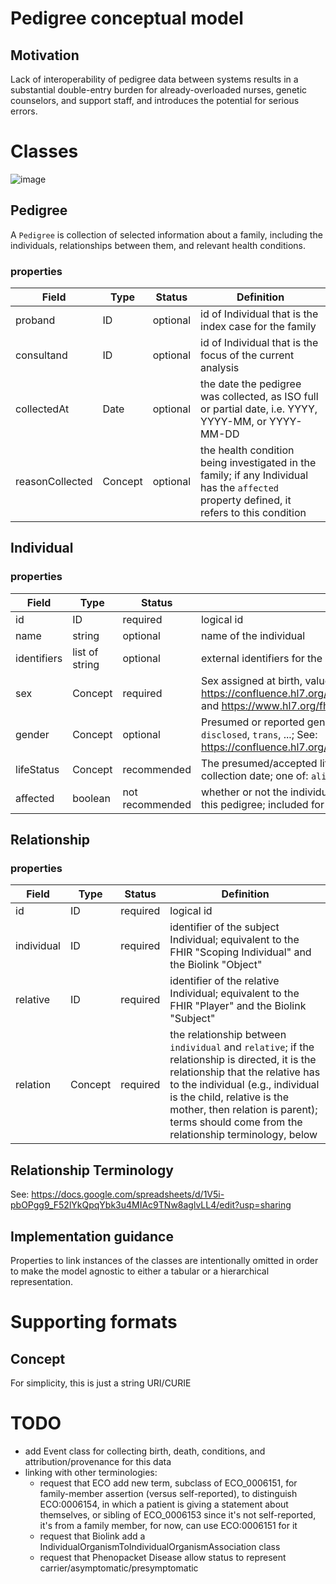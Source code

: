# Pedigree conceptual model

## Motivation

Lack of interoperability of pedigree data between systems results in a substantial double-entry burden for already-overloaded nurses, genetic counselors, and support staff, and introduces the potential for serious errors.

# Classes

![image](https://user-images.githubusercontent.com/4251264/105409205-1c53b200-5bfe-11eb-9d77-ed5630138eaf.png)

## Pedigree

A `Pedigree` is collection of selected information about a family, including the individuals, relationships between them, and relevant health conditions.

### properties

| Field | Type | Status | Definition |
| --- | --- | --- | --- |
| proband | ID | optional | id of Individual that is the index case for the family |
| consultand | ID | optional | id of Individual that is the focus of the current analysis |
| collectedAt | Date | optional | the date the pedigree was collected, as ISO full or partial date, i.e. YYYY, YYYY-MM, or YYYY-MM-DD |
| reasonCollected | Concept | optional | the health condition being investigated in the family; if any Individual has the `affected` property defined, it refers to this condition |

## Individual

### properties

| Field | Type | Status | Definition |
| --- | --- | --- | --- |
| id | ID | required | logical id |
| name | string | optional | name of the individual |
| identifiers | list of string | optional | external identifiers for the individual |
| sex | Concept | required | Sex assigned at birth, values: `male`, `female`, `other`, `unknown`; See: https://confluence.hl7.org/display/VOC/Gender+Harmony+Context+Definitions and https://www.hl7.org/fhir/valueset-administrative-gender.html |
| gender | Concept | optional | Presumed or reported gender identity, values: `male`, `female`, `non-binary`, `non-disclosed`, `trans`, ...; See: https://confluence.hl7.org/display/VOC/Gender+Harmony+Context+Definitions |
| lifeStatus | Concept | recommended | The presumed/accepted life status of the individual as of the pedigree collection date; one of: `alive`, `deceased`, `unborn` |
| affected | boolean | not recommended | whether or not the individual is affected by the condition being investigated in this pedigree; included for PED backwards compatibility |

## Relationship

### properties
| Field | Type | Status | Definition |
| --- | --- | --- | --- |
| id | ID | required | logical id |
| individual | ID | required | identifier of the subject Individual; equivalent to the FHIR "Scoping Individual" and the Biolink "Object" |
| relative | ID | required | identifier of the relative Individual; equivalent to the FHIR "Player" and the Biolink "Subject" |
| relation | Concept | required | the relationship between `individual` and `relative`; if the relationship is directed, it is the relationship that the relative has to the individual (e.g., individual is the child, relative is the mother, then relation is parent); terms should come from the relationship terminology, below |

## Relationship Terminology

See: https://docs.google.com/spreadsheets/d/1V5i-pbOPgg9_F52lYkQpqYbk3u4MIAc9TNw8aglvLL4/edit?usp=sharing

## Implementation guidance
Properties to link instances of the classes are intentionally omitted in order to make the model agnostic to either a tabular or a hierarchical representation.


# Supporting formats

## Concept
For simplicity, this is just a string URI/CURIE

# TODO
- add Event class for collecting birth, death, conditions, and attribution/provenance for this data
- linking with other terminologies:
  - request that ECO add new term, subclass of ECO_0006151, for family-member assertion (versus self-reported), to distinguish ECO:0006154, in which a patient is giving a statement about themselves, or sibling of ECO_0006153 since it's not self-reported, it's from a family member, for now, can use ECO:0006151 for it
  - request that Biolink add a IndividualOrganismToIndividualOrganismAssociation class
  - request that Phenopacket Disease allow status to represent carrier/asymptomatic/presymptomatic
